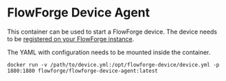 # FlowForge Device Agent

This container can be used to start a FlowForge device. The device needs to
be [registered on your FlowForge instance](https://flowforge.com/docs/user/devices/#register-the-device).

The YAML with configuration needs to be mounted inside the container.

```
docker run -v /path/to/device.yml:/opt/flowforge-device/device.yml -p 1880:1880 flowforge/flowforge-device-agent:latest
```

